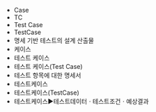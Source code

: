 ﻿- Case
- TC
- Test Case
- TestCase
- 명세 기반 테스트의 설계 산출물
- 케이스
- 테스트 케이스
- 테스트 케이스(Test Case)
- 테스트 항목에 대한 명세서
- 테스트케이스
- 테스트케이스(TestCase)
- 테스트케이스▶️테스트데이터ㆍ테스트조건ㆍ예상결과
